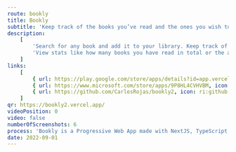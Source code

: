```yaml
---
route: bookly
title: Bookly
subtitle: 'Keep track of the books you’ve read and the ones you wish to read.'
description:
    [
        'Search for any book and add it to your library. Keep track of the books you are reading and the ones you wish to read.',
        'View stats like how many books you have read in total or the average number of pages you read per year.',
    ]
links:
    [
        { url: https://play.google.com/store/apps/details?id=app.vercel.bookly2, icon: ri:android-fill },
        { url: https://www.microsoft.com/store/apps/9P8HL4CVHVBM, icon: ri:windows-fill },
        { url: https://github.com/CarlesRojas/bookly2, icon: ri:github-fill },
    ]
qr: https://bookly2.vercel.app/
videoPosition: 0
video: false
numberOfScreenshots: 6
process: 'Bookly is a Progressive Web App made with NextJS, TypeScript, tRPC, next-auth and Prisma. It targets mobile, tablet and desktop devices and it is available through the Google Play Store and the Microsoft Store. You can also add it to your iPhone by scanning this QR and adding the website to your Home Screen.'
date: 2022-09-01
---
```


